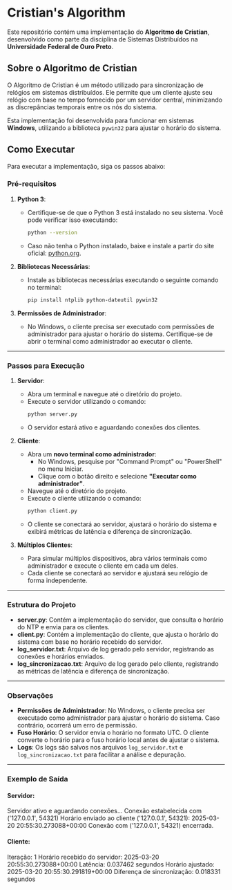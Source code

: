 # Cristian's Algorithm

Este repositório contém uma implementação do **Algoritmo de Cristian**, desenvolvido como parte da disciplina de Sistemas Distribuídos na **Universidade Federal de Ouro Preto**.

## Sobre o Algoritmo de Cristian

O Algoritmo de Cristian é um método utilizado para sincronização de relógios em sistemas distribuídos. Ele permite que um cliente ajuste seu relógio com base no tempo fornecido por um servidor central, minimizando as discrepâncias temporais entre os nós do sistema.

Esta implementação foi desenvolvida para funcionar em sistemas **Windows**, utilizando a biblioteca `pywin32` para ajustar o horário do sistema.

## Como Executar

Para executar a implementação, siga os passos abaixo:

### Pré-requisitos

1. **Python 3**:
   - Certifique-se de que o Python 3 está instalado no seu sistema. Você pode verificar isso executando:
     ```bash
     python --version
     ```
   - Caso não tenha o Python instalado, baixe e instale a partir do site oficial: [python.org](https://www.python.org/).

2. **Bibliotecas Necessárias**:
   - Instale as bibliotecas necessárias executando o seguinte comando no terminal:
     ```bash
     pip install ntplib python-dateutil pywin32
     ```

3. **Permissões de Administrador**:
   - No Windows, o cliente precisa ser executado com permissões de administrador para ajustar o horário do sistema. Certifique-se de abrir o terminal como administrador ao executar o cliente.

---

### Passos para Execução

1. **Servidor**:

   - Abra um terminal e navegue até o diretório do projeto.
   - Execute o servidor utilizando o comando:
     ```bash
     python server.py
     ```
   - O servidor estará ativo e aguardando conexões dos clientes.

2. **Cliente**:

   - Abra um **novo terminal como administrador**:
     - No Windows, pesquise por "Command Prompt" ou "PowerShell" no menu Iniciar.
     - Clique com o botão direito e selecione **"Executar como administrador"**.
   - Navegue até o diretório do projeto.
   - Execute o cliente utilizando o comando:
     ```bash
     python client.py
     ```
   - O cliente se conectará ao servidor, ajustará o horário do sistema e exibirá métricas de latência e diferença de sincronização.

3. **Múltiplos Clientes**:

   - Para simular múltiplos dispositivos, abra vários terminais como administrador e execute o cliente em cada um deles.
   - Cada cliente se conectará ao servidor e ajustará seu relógio de forma independente.

---

### Estrutura do Projeto

- **server.py**: Contém a implementação do servidor, que consulta o horário do NTP e envia para os clientes.
- **client.py**: Contém a implementação do cliente, que ajusta o horário do sistema com base no horário recebido do servidor.
- **log_servidor.txt**: Arquivo de log gerado pelo servidor, registrando as conexões e horários enviados.
- **log_sincronizacao.txt**: Arquivo de log gerado pelo cliente, registrando as métricas de latência e diferença de sincronização.

---

### Observações

- **Permissões de Administrador**: No Windows, o cliente precisa ser executado como administrador para ajustar o horário do sistema. Caso contrário, ocorrerá um erro de permissão.
- **Fuso Horário**: O servidor envia o horário no formato UTC. O cliente converte o horário para o fuso horário local antes de ajustar o sistema.
- **Logs**: Os logs são salvos nos arquivos `log_servidor.txt` e `log_sincronizacao.txt` para facilitar a análise e depuração.

---

### Exemplo de Saída

#### Servidor:

Servidor ativo e aguardando conexões...
Conexão estabelecida com ('127.0.0.1', 54321)
Horário enviado ao cliente ('127.0.0.1', 54321): 2025-03-20 20:55:30.273088+00:00
Conexão com ('127.0.0.1', 54321) encerrada.


#### Cliente:

Iteração: 1
Horário recebido do servidor: 2025-03-20 20:55:30.273088+00:00
Latência: 0.037462 segundos
Horário ajustado: 2025-03-20 20:55:30.291819+00:00
Diferença de sincronização: 0.018331 segundos


